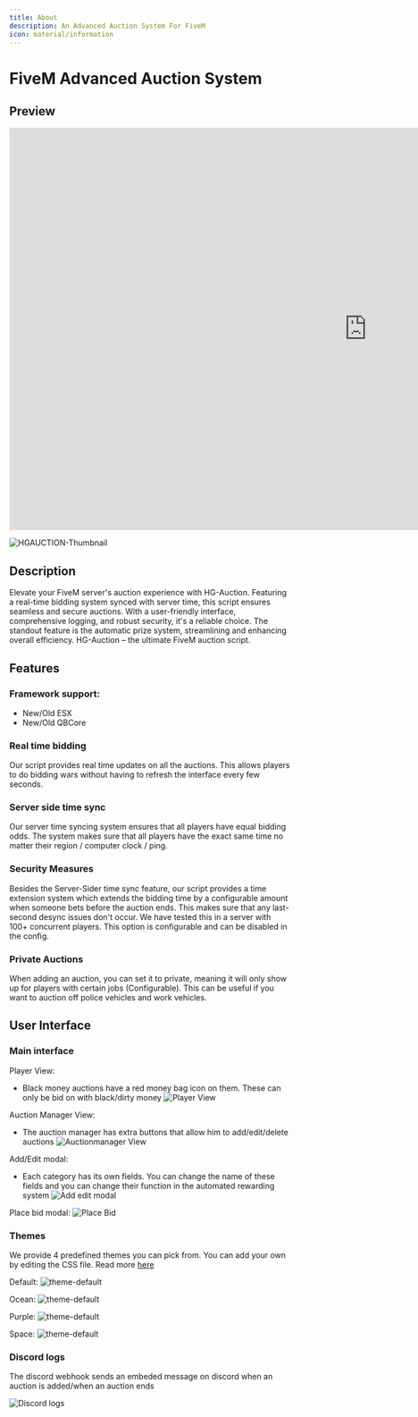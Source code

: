 ```yaml
---
title: About
description: An Advanced Auction System For FiveM
icon: material/information
---
```

# FiveM Advanced Auction System
## Preview
<div class="video-wrapper">
<iframe width="1280" height="720"  src="https://www.youtube.com/embed/nbxyLw7kObE" title="HG Auction" frameborder="0" allow="picture-in-picture;" allowfullscreen></iframe>
</div>

![HGAUCTION-Thumbnail](./assets/HGAUCTION.png)

## Description
Elevate your FiveM server's auction experience with HG-Auction. Featuring a real-time bidding system synced with server time, this script ensures seamless and secure auctions. With a user-friendly interface, comprehensive logging, and robust security, it's a reliable choice. The standout feature is the automatic prize system, streamlining and enhancing overall efficiency. HG-Auction – the ultimate FiveM auction script. 
## Features
### Framework support:

- New/Old ESX
- New/Old QBCore
### Real time bidding
Our script provides real time updates on all the auctions. This allows players to do bidding wars without having to refresh the interface every few seconds.

### Server side time sync
Our server time syncing system ensures that all players have equal bidding odds. The system makes sure that all players have the exact same time no matter their region / computer clock / ping.

### Security Measures
Besides the Server-Sider time sync feature, our script provides a time extension system which extends the bidding time by a configurable amount when someone bets before the auction ends. This makes sure that any last-second desync issues don't occur. We have tested this in a server with 100+ concurrent players. This option is configurable and can be disabled in the config.

### Private Auctions
When adding an auction, you can set it to private, meaning it will only show up for players with certain jobs (Configurable). This can be useful if you want to auction off police vehicles and work vehicles.

## User Interface
### Main interface
Player View:

- Black money auctions have a red money bag icon on them. These can only be bid on with black/dirty money 
![Player View](./assets/playerview.png)

Auction Manager View:

- The auction manager has extra buttons that allow him to add/edit/delete auctions 
![Auctionmanager View](./assets/auctionmanager.png)

Add/Edit modal:

- Each category has its own fields. You can change the name of these fields and you can change their function in the automated rewarding system
![Add edit modal](./assets/addedit.png)

Place bid modal:
![Place Bid](./assets/placebid.png)



### Themes
We provide 4 predefined themes you can pick from. You can add your own by editing the CSS file. Read more [here](configuration.md#customization)

Default:
![theme-default](./assets/theme-default.png)

Ocean:
![theme-default](./assets/theme-ocean.png)

Purple:
![theme-default](./assets/theme-purple.png)

Space:
![theme-default](./assets/theme-space.png)



### Discord logs
The discord webhook sends an embeded message on discord when an auction is added/when an auction ends

![Discord logs](./assets/discordlogs.png)

